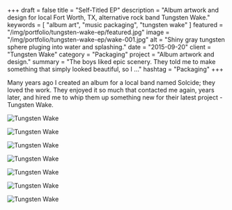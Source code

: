 +++
draft = false
title = "Self-Titled EP"
description = "Album artwork and design for local Fort Worth, TX, alternative rock band Tungsten Wake."
keywords = [ "album art", "music packaging", "tungsten wake" ]
featured = "/img/portfolio/tungsten-wake-ep/featured.jpg"
image = "/img/portfolio/tungsten-wake-ep/wake-001.jpg"
alt = "Shiny gray tungsten sphere pluging into water and splashing."
date = "2015-09-20"
client = "Tungsten Wake"
category = "Packaging"
project = "Album artwork and design."
summary = "The boys liked epic scenery. They told me to make something that simply looked beautiful, so I ..."
hashtag = "Packaging"
+++

Many years ago I created an album for a local band named Solcide; they loved the work. They enjoyed it so much that contacted me again, years later, and hired me to whip them up something new for their latest project - Tungsten Wake.

![Tungsten Wake](/img/portfolio/tungsten-wake-ep/wake-type.png)

![Tungsten Wake](/img/portfolio/tungsten-wake-ep/wake-002.jpg)

![Tungsten Wake](/img/portfolio/tungsten-wake-ep/wake-003.jpg)

![Tungsten Wake](/img/portfolio/tungsten-wake-ep/wake-004.jpg)

![Tungsten Wake](/img/portfolio/tungsten-wake-ep/wake-005.jpg)

![Tungsten Wake](/img/portfolio/tungsten-wake-ep/wake-006.jpg)

![Tungsten Wake](/img/portfolio/tungsten-wake-ep/wake-007.jpg)
